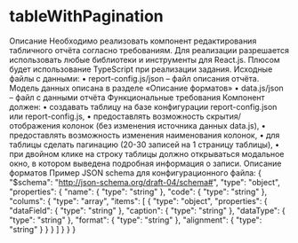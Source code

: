 # tableWithPagination

Описание
Необходимо реализовать компонент редактирования табличного отчёта согласно требованиям. Для реализации разрешается использовать любые библиотеки и инструменты для React.js.
Плюсом будет использование TypeScript при реализации задания.
Исходные файлы с данными:
• report-config.js/json – файл описания отчёта. Модель данных описана в разделе «Описание форматов»
• data.js/json – файл с данными отчёта
Функциональные требования
Компонент должен:
• создавать таблицу на базе конфигурации report-config.json или report-config.js,
• предоставлять возможность скрытия/отображения колонок (без изменения источника данных data.js),
• предоставлять возможность изменения наименования колонок,
• для таблицы сделать пагинацию (20-30 записей на 1 страницу таблицы),
• при двойном клике на строку таблицы должно открываться модальное окно, в котором выведена подробная информация о записи.
Описание форматов
Пример JSON schema для конфигурационного файла:
{
"$schema": "http://json-schema.org/draft-04/schema#",
"type": "object",
"properties":
{
"name":
{
"type": "string"
},
"code":
{
"type": "string"
},
"colums":
{
"type": "array",
"items":
[
{
"type": "object",
"properties":
{
"dataField":
{
"type": "string"
},
"caption":
{
"type": "string"
},
"dataType":
{
"type": "string"
},
"format":
{
"type": "string"
},
"alignment":
{
"type": "string"
}
}
}
]
}
}
}
